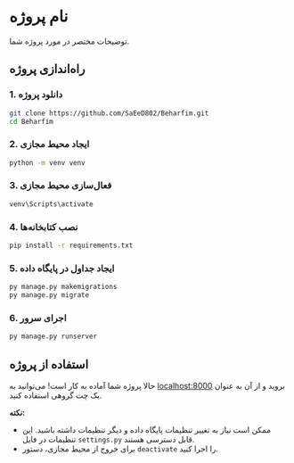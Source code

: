 # نام پروژه

توضیحات مختصر در مورد پروژه شما.

## راه‌اندازی پروژه

### 1. دانلود پروژه
```bash
git clone https://github.com/SaEeD802/Beharfim.git
cd Beharfim
```

### 2. ایجاد محیط مجازی
```bash
python -m venv venv
```

### 3. فعال‌سازی محیط مجازی
```bash
venv\Scripts\activate
```

### 4. نصب کتابخانه‌ها
```bash
pip install -r requirements.txt
```

### 5. ایجاد جداول در پایگاه داده
```bash
py manage.py makemigrations
py manage.py migrate
```

### 6. اجرای سرور
```bash
py manage.py runserver
```

## استفاده از پروژه

حالا پروژه شما آماده به کار است! می‌توانید به [localhost:8000](http://localhost:8000) بروید و از آن به عنوان یک چت گروهی استفاده کنید.

**نکته:**
- ممکن است نیاز به تغییر تنظیمات پایگاه داده و دیگر تنظیمات داشته باشید. این تنظیمات در فایل `settings.py` قابل دسترسی هستند.
- برای خروج از محیط مجازی، دستور `deactivate` را اجرا کنید.
